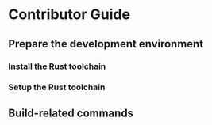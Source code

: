 # Contributor Guide

## Prepare the development environment

### Install the Rust toolchain

### Setup the Rust toolchain

## Build-related commands
